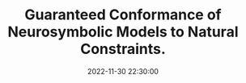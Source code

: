 ---
layout: research
title:  "Guaranteed Conformance of Neurosymbolic Models to Natural Constraints."
rinfo: <u>Kaustubh Sridhar</u>, <a href="https://sites.google.com/site/duttasouradeep39/">Souradeep Dutta</a>, <a href="https://www.seas.upenn.edu/~weimerj/research.html">James Weimer</a>, <a href="https://www.cis.upenn.edu/~lee/home/index.shtml">Insup Lee</a>. Submitted to Learning for Dynamics and Control (L4DC) Conference 2023.
pdf: https://arxiv.org/abs/2212.01346
date:   2022-11-30 22:30:00
types: []
tags: [all, neurosymbolic generative models]
category: code
comments: true
externalimg: assets/predictions_at_rest_0_seed_20timesteps.gif
codelink: https://github.com/kaustubhsridhar/Constrained_Models
---